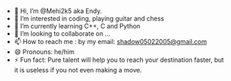 - 👋 Hi, I’m @Mehi2k5 aka Endy.
- 👀 I’m interested in coding, playing guitar and chess
- 🌱 I’m currently learning C++, C and Python
- 💞️ I’m looking to collaborate on ...
- 📫 How to reach me : by my email: shadow05022005@gmail.com
- 😄 Pronouns: he/him
- ⚡ Fun fact: Pure talent will help you to reach your destination faster, but it is useless if you not even making a move.

<!---
Mehi2k5/Mehi2k5 is a ✨ special ✨ repository because its `README.md` (this file) appears on your GitHub profile.
You can click the Preview link to take a look at your changes.
--->
